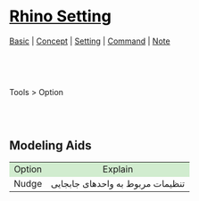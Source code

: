 <style>
.md0{margin-top: 100px;}
.md1{margin-top: 75px;}
.md2{margin-top: 50px;}
.md3{margin-top: 25px;}
.tbl1 td#header{background-color: D1ECCF}
</style>

# [<span style="color:black;">Rhino Setting</span>](Rhino.md)
[Basic](Rhino-Basic.md) | [Concept](Rhino-Concept.md) | [Setting](Rhino-Setting.md) | [Command](Rhino-Command.md) | [Note](Rhino-Note.md)
<div class="md1"></div>



Tools > Option 




<div class="md1"></div>

## Modeling Aids
<table><tbody>
<tr align="center"><td bgcolor="D1ECCF">Option</td><td  bgcolor="D1ECCF">Explain</td></tr>
<tr><td rowspan="1">Nudge</td><td>تنظیمات مربوط به واحدهای جابجایی</td></tr>
</tbody></table>